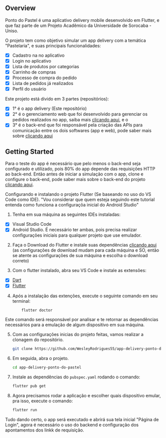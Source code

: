## Overview

Ponto do Pastel é uma aplicativo delivery mobile desenvolvido em Flutter, e que faz parte de um Projeto Acadêmico da Universidade de Sorocaba  - Uniso.

O projeto tem como objetivo simular um app delivery com a temática "Pastelaria", e suas principais funcionalidades: 
- [x] Cadastro na no aplicativo
- [x] Login no aplicativo
- [x] Lista de produtos por categorias
- [x] Carrinho de compras
- [x] Processo de compra do pedido
- [x] Lista de pedidos já realizados
- [x] Perfil do usuário

Este projeto está divido em 3 partes (repositórios):
- [x] 1° é o app delivery (Este repositório)
- [x] 2° é o gerenciamento web que foi desenvolvido para gerenciar os pedidos realizados no app, saiba mais [clicando aqui](https://github.com/WesleyRodrigues55/web-management-system-ponto-do-pastel), e o
- [x] 3° é o back-end que foi responsável pela criação das APIs para comunicação entre os dois softwares (app e web), pode saber mais sobre [clicando aqui](https://github.com/WesleyRodrigues55/backend-delivery-ponto-do-pastel)

## Getting Started

Para o teste do app é necessário que pelo menos o back-end seja configurado e utilizado, pois 80% do app depende das requisições HTTP ao back-end. Então antes de iniciar a simulação com o app, clone e configure o back-end, pode saber mais sobre o back-end do projeto [clicando aqui](https://github.com/WesleyRodrigues55/backend-delivery-ponto-do-pastel).

Configurando e instalando o projeto Flutter (Se baseando no uso do VS Code como IDE).
"Vou considerar que quem esteja seguindo este tutorial entenda como funciona a configuraçõa inicial do Android Studio"

1. Tenha em sua máquina as seguintes IDEs instaladas:
- [x] Visual Studio Code
- [x] Android Studio.
É necessário ter ambas, pois precisa realizar configurações iniciais para qualquer projeto que use emulador.

2. Faça o Download do Flutter e instale suas dependências [clicando aqui](https://docs.flutter.dev/get-started/install) (as configurações de download mudam para cada máquina e SO, então se atente as configurações de sua máquina e escolha o download correto)

3. Com o flutter instalado, abra seu VS Code e instale as extensões:
- [x] [Dart](https://marketplace.visualstudio.com/items?itemName=Dart-Code.dart-code)
- [x] [Flutter](https://marketplace.visualstudio.com/items?itemName=Dart-Code.dart-code)

4. Após a instalação das extenções, execute o seguinte comando em seu terminal:
    ```sh
        flutter doctor
    ```
Este comando será responsável por analisar e te retornar as dependências necessários para a emulação de algum dispositivo em sua máquina.

5. Com as configurações inicias do projeto feitas, vamos realizar a clonagem do repositório.
    ```sh
    git clone https://github.com/WesleyRodrigues55/app-delivery-ponto-do-pastel.git
    ```

6. Em seguida, abra o projeto.
    ```sh
    cd app-delivery-ponto-do-pastel
    ```

7. Instale as dependências do `pubspec.yaml` rodando o comando:
    ```sh
    flutter pub get
    ```

8. Agora precisamos rodar a aplicação e escolher quais dispositivo emular, pra isso, execute o comando:
    ```sh
    flutter run
    ```

Tudo dando certo, o app será executado e abrirá sua tela inicial "Página de Login", agora é necessário o uso do backend e configuração dos apontamentos dos linkk de requisição.